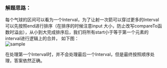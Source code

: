 ### 解题思路：
每个气球的区间可以看为一个Interval，为了让射一次箭可以穿过更多的Interval可以先按照end进行排序（在排序的时候注意input
大小，防止改写compareTo函数时溢出），从小到大完成排序后，我们将所有start小于等于第一个元素的interval进行逻辑上的合并，
如下图：  
![sample](https://github.com/Ryannx/git-photo/blob/48d77ff8ee2ef2d23145ab3416f57dd57de83db3/LC_452.jpg)  

在处理第一个Interval时，并不会处理最后一个Interval，但是最终按照顺序处理，答案依然正确。